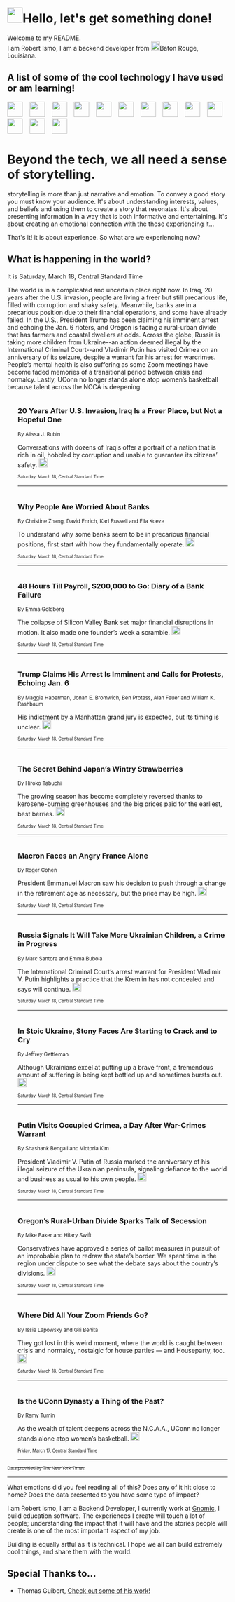 <h1><img src="https://emojis.slackmojis.com/emojis/images/1643514375/3493/hot-coffee.gif?1643514375" width="35"/>Hello, let's get something done!</h1>

<p>Welcome to my README.<br/>
I am Robert Ismo, I am a backend developer from <img src="https://emojis.slackmojis.com/emojis/images/1638395689/50435/moulin_rouge.png?1638395689" width="20"/>Baton Rouge, Louisiana.</p>
<h2>A list of some of the cool technology I have used or am learning!</h2>
<p>
<img src="https://emojis.slackmojis.com/emojis/images/1643516091/21142/meow_bongotap.gif?1643516091" width="35" alt="">
<img src="https://img.shields.io/badge/Favorite%20Frontend%20Framework-SvelteKit-f83903" alt="">
<img src="https://img.shields.io/badge/Second%20Favorite-Vue-40b581" alt="">
<img src="https://img.shields.io/badge/Most%20Used%20Runtime-Nodejs-78b061" alt="">
<img src="https://emojis.slackmojis.com/emojis/images/1643517416/34482/fire.gif?1643517416" width="35" alt="">
<img src="https://img.shields.io/badge/Javascript%20But%20Better-Typescript-0078ca" alt="">
<img src="https://img.shields.io/badge/Favorite%20Language-Elixir-3e244d" alt="">
<img src="https://img.shields.io/badge/Containerize%20Everything-Docker-6ac9ef" alt="">
<img src="https://emojis.slackmojis.com/emojis/images/1643514596/5999/meow_party.gif?1643514596" width="35" alt="">
<img src="https://img.shields.io/badge/API%20Love%20Language-Graphql-de32a5" alt="">
<img src="https://img.shields.io/badge/Our%20Favorite%20Version%20Controller-Git-e94f33" alt="">
<img src="https://img.shields.io/badge/Favorite%20Database-Redis-d42d1d" alt="">
<img src="https://emojis.slackmojis.com/emojis/images/1643514559/5584/deployparrot.gif?1643514559" width="35" alt="">
<img src="https://img.shields.io/badge/Container%20Interstate-RabbitMQ-f66200" alt="">
<img src="https://img.shields.io/badge/Gotta%20Learn-Kubernetes-316adf" alt="">
<img src="https://img.shields.io/badge/Really%20Mature%20Now-WASM-654fef" alt="">
<img src="https://emojis.slackmojis.com/emojis/images/1666642497/61942/dance_vibe.gif?1666642497" width="35" alt="">
<img src="https://img.shields.io/badge/For%20My%20M1-ARM64-657d96" alt="">
<img src="https://img.shields.io/badge/Loving%20This%20So%20Much-TailwindCSS-17bcb5" alt="">
<img src="https://img.shields.io/badge/Cool%20Build%20Tool-Vite-f9cb24" alt="">
<img src="https://emojis.slackmojis.com/emojis/images/1669231376/62819/working-on-it.gif?1669231376" width="35" alt="">
<img src="https://img.shields.io/badge/Fun%20and%20Easy%20Database-MongoDB-5f8c49" alt="">
<img src="https://img.shields.io/badge/JS%20Life%20Support-NPM-c73737" alt="">
<img src="https://img.shields.io/badge/I%20Liked%20It-DynamoDB-0073b9" alt="">
<img src="https://emojis.slackmojis.com/emojis/images/1643514045/46/question.gif?1643514045" width="35" alt="">
<img src="https://img.shields.io/badge/cool-React-60d6f9" alt="">
<img src="https://img.shields.io/badge/Future%20Big%20Project-Lambda-f37e00" alt="">
<img src="https://img.shields.io/badge/NPM%20But%20Better-PNPM-f1aa07" alt="">
<img src="https://emojis.slackmojis.com/emojis/images/1643514943/9662/fbwow.gif?1643514943" width="35" alt="">
<img src="https://img.shields.io/badge/First%20Language-C-662079" alt="">
<img src="https://img.shields.io/badge/Where%20I%20Deploy%20Frontend-Vercel-000000" alt="">
<img src="https://img.shields.io/badge/Who%20Does%20not%20Want%20an%20App-Swift-f9492a" alt="">
<img src="https://emojis.slackmojis.com/emojis/images/1643514058/151/javascript.png?1643514058" width="35" alt="">
<img src="https://img.shields.io/badge/cool-Python-fbd542" alt="">
<img src="https://img.shields.io/badge/Favorite%20Something-Stripe-656cdc" alt="">
<img src="https://img.shields.io/badge/Of%20Course-HTML5-ed6327" alt="">
<img src="https://emojis.slackmojis.com/emojis/images/1660415405/60731/bomb.gif?1660415405" width="35" alt="">
<img src="https://img.shields.io/badge/hate-CSS-2964ec" alt="">
<img src="https://img.shields.io/badge/Learning-CircleCI-141215" alt="">
<img src="https://img.shields.io/badge/Learning-Rust-fbbb3b" alt="">
<img src="https://emojis.slackmojis.com/emojis/images/1660415397/60712/writing-hand.gif?1660415397" width="35" alt="">
<img src="https://img.shields.io/badge/Dev%20Browser%20of%20Choice-Firefox-cc4e26" alt="">
<img src="https://img.shields.io/badge/Recoverying%20From%20Windows-UNIX-1781e3" alt="">
<img src="https://img.shields.io/badge/LOVE-LogSeq-90c1c2" alt="">
<img src="https://emojis.slackmojis.com/emojis/images/1643514066/223/kirby.gif?1643514066" width="35" alt="">
<img src="https://img.shields.io/badge/Daily%20Driver-MacOS-e6e6e8" alt="">
<img src="https://img.shields.io/badge/Git%20Server-Github-000000" alt="">
<img src="https://img.shields.io/badge/enjoyable-EC2-f17428" alt="">
<img src="https://emojis.slackmojis.com/emojis/images/1643514239/2069/excited.gif?1643514239" width="35" alt="">
</p>
<h1>Beyond the tech, we all need a sense of storytelling.</h1>
<p>storytelling is more than just narrative and emotion. To convey a good story you must know your audience. It's about understanding interests, values, and beliefs and using them to create a story that resonates. It's about presenting information in a way that is both informative and entertaining. It's about creating an emotional connection with the those experiencing it...</p>
<p>That's it! it is about experience. So what are we experiencing now?</p>
<h2>What is happening in the world?</h2>
<p>It is Saturday, March 18, Central Standard Time</p>
<p>
The world is in a complicated and uncertain place right now. In Iraq, 20 years after the U.S. invasion, people are living a freer but still precarious life, filled with corruption and shaky safety. Meanwhile, banks are in a precarious position due to their financial operations, and some have already failed. In the U.S., President Trump has been claiming his imminent arrest and echoing the Jan. 6 rioters, and Oregon is facing a rural-urban divide that has farmers and coastal dwellers at odds. Across the globe, Russia is taking more children from Ukraine--an action deemed illegal by the International Criminal Court--and Vladimir Putin has visited Crimea on an anniversary of its seizure, despite a warrant for his arrest for warcrimes. People’s mental health is also suffering as some Zoom meetings have become faded memories of a transitional period between crisis and normalcy. Lastly, UConn no longer stands alone atop women’s basketball because talent across the NCCA is deepening.</p>
<ol>
<img src="https://img.shields.io/badge/-world-blue" alt="">
<h3>20 Years After U.S. Invasion, Iraq Is a Freer Place, but Not a Hopeful One</h3>
<sub>By Alissa J. Rubin</sub>
<p>Conversations with dozens of Iraqis offer a portrait of a nation that is rich in oil, hobbled by corruption and unable to guarantee its citizens’ safety.  <a href="https://nyti.ms/3FzxkZr"><img src="https://developer.nytimes.com/files/poweredby_nytimes_30b.png?v=1583354208352" height="20"></a></p>
<sub><sub>Saturday, March 18, Central Standard Time</sub></sub>
<hr/>
<img src="https://img.shields.io/badge/-business-blue" alt="">
<h3>Why People Are Worried About Banks</h3>
<sub>By Christine Zhang, David Enrich, Karl Russell and Ella Koeze</sub>
<p>To understand why some banks seem to be in precarious financial positions, first start with how they fundamentally operate.  <a href="https://nyti.ms/42jHQO6"><img src="https://developer.nytimes.com/files/poweredby_nytimes_30b.png?v=1583354208352" height="20"></a></p>
<sub><sub>Saturday, March 18, Central Standard Time</sub></sub>
<hr/>
<img src="https://img.shields.io/badge/-business-blue" alt="">
<h3>48 Hours Till Payroll, $200,000 to Go: Diary of a Bank Failure</h3>
<sub>By Emma Goldberg</sub>
<p>The collapse of Silicon Valley Bank set major financial disruptions in motion. It also made one founder’s week a scramble.  <a href="https://nyti.ms/3lm0IeD"><img src="https://developer.nytimes.com/files/poweredby_nytimes_30b.png?v=1583354208352" height="20"></a></p>
<sub><sub>Saturday, March 18, Central Standard Time</sub></sub>
<hr/>
<img src="https://img.shields.io/badge/-us-blue" alt="">
<h3>Trump Claims His Arrest Is Imminent and Calls for Protests, Echoing Jan. 6</h3>
<sub>By Maggie Haberman, Jonah E. Bromwich, Ben Protess, Alan Feuer and William K. Rashbaum</sub>
<p>His indictment by a Manhattan grand jury is expected, but its timing is unclear.  <a href="https://nyti.ms/3Z3h8pX"><img src="https://developer.nytimes.com/files/poweredby_nytimes_30b.png?v=1583354208352" height="20"></a></p>
<sub><sub>Saturday, March 18, Central Standard Time</sub></sub>
<hr/>
<img src="https://img.shields.io/badge/-climate-blue" alt="">
<h3>The Secret Behind Japan’s Wintry Strawberries</h3>
<sub>By Hiroko Tabuchi</sub>
<p>The growing season has become completely reversed thanks to kerosene-burning greenhouses and the big prices paid for the earliest, best berries.  <a href="https://nyti.ms/3JNaRdI"><img src="https://developer.nytimes.com/files/poweredby_nytimes_30b.png?v=1583354208352" height="20"></a></p>
<sub><sub>Saturday, March 18, Central Standard Time</sub></sub>
<hr/>
<img src="https://img.shields.io/badge/-world-blue" alt="">
<h3>Macron Faces an Angry France Alone</h3>
<sub>By Roger Cohen</sub>
<p>President Emmanuel Macron saw his decision to push through a change in the retirement age as necessary, but the price may be high.  <a href="https://nyti.ms/42ksSr7"><img src="https://developer.nytimes.com/files/poweredby_nytimes_30b.png?v=1583354208352" height="20"></a></p>
<sub><sub>Saturday, March 18, Central Standard Time</sub></sub>
<hr/>
<img src="https://img.shields.io/badge/-world-blue" alt="">
<h3>Russia Signals It Will Take More Ukrainian Children, a Crime in Progress</h3>
<sub>By Marc Santora and Emma Bubola</sub>
<p>The International Criminal Court’s arrest warrant for President Vladimir V. Putin highlights a practice that the Kremlin has not concealed and says will continue.  <a href="https://nyti.ms/3JkqcAY"><img src="https://developer.nytimes.com/files/poweredby_nytimes_30b.png?v=1583354208352" height="20"></a></p>
<sub><sub>Saturday, March 18, Central Standard Time</sub></sub>
<hr/>
<img src="https://img.shields.io/badge/-world-blue" alt="">
<h3>In Stoic Ukraine, Stony Faces Are Starting to Crack and to Cry</h3>
<sub>By Jeffrey Gettleman</sub>
<p>Although Ukrainians excel at putting up a brave front, a tremendous amount of suffering is being kept bottled up and sometimes bursts out.  <a href="https://nyti.ms/3LsEEK6"><img src="https://developer.nytimes.com/files/poweredby_nytimes_30b.png?v=1583354208352" height="20"></a></p>
<sub><sub>Saturday, March 18, Central Standard Time</sub></sub>
<hr/>
<img src="https://img.shields.io/badge/-world-blue" alt="">
<h3>Putin Visits Occupied Crimea, a Day After War-Crimes Warrant</h3>
<sub>By Shashank Bengali and Victoria Kim</sub>
<p>President Vladimir V. Putin of Russia marked the anniversary of his illegal seizure of the Ukrainian peninsula, signaling defiance to the world and business as usual to his own people.  <a href="https://nyti.ms/3lmjvqe"><img src="https://developer.nytimes.com/files/poweredby_nytimes_30b.png?v=1583354208352" height="20"></a></p>
<sub><sub>Saturday, March 18, Central Standard Time</sub></sub>
<hr/>
<img src="https://img.shields.io/badge/-us-blue" alt="">
<h3>Oregon’s Rural-Urban Divide Sparks Talk of Secession</h3>
<sub>By Mike Baker and Hilary Swift</sub>
<p>Conservatives have approved a series of ballot measures in pursuit of an improbable plan to redraw the state’s border. We spent time in the region under dispute to see what the debate says about the country’s divisions.  <a href="https://nyti.ms/42n4HrV"><img src="https://developer.nytimes.com/files/poweredby_nytimes_30b.png?v=1583354208352" height="20"></a></p>
<sub><sub>Saturday, March 18, Central Standard Time</sub></sub>
<hr/>
<img src="https://img.shields.io/badge/-business-blue" alt="">
<h3>Where Did All Your Zoom Friends Go?</h3>
<sub>By Issie Lapowsky and Gili Benita</sub>
<p>They got lost in this weird moment, where the world is caught between crisis and normalcy, nostalgic for house parties — and Houseparty, too.  <a href="https://nyti.ms/42ksGIp"><img src="https://developer.nytimes.com/files/poweredby_nytimes_30b.png?v=1583354208352" height="20"></a></p>
<sub><sub>Saturday, March 18, Central Standard Time</sub></sub>
<hr/>
<img src="https://img.shields.io/badge/-sports-blue" alt="">
<h3>Is the UConn Dynasty a Thing of the Past?</h3>
<sub>By Remy Tumin</sub>
<p>As the wealth of talent deepens across the N.C.A.A., UConn no longer stands alone atop women’s basketball.  <a href="https://nyti.ms/3YXK6aK"><img src="https://developer.nytimes.com/files/poweredby_nytimes_30b.png?v=1583354208352" height="20"></a></p>
<sub><sub>Friday, March 17, Central Standard Time</sub></sub>
<hr/>
</ol>
<a href="https://developer.nytimes.com"><sub><sub>Data provided by The New York Times</sub></sub></a>
<hr/>
<p>What emotions did you feel reading all of this? Does any of it hit close to home? Does the data presented to you have some type of impact?</p>
<p>I am Robert Ismo, I am a Backend Developer, I currently work at <a href="https://gnomic.education/">Gnomic</a>, I build education software. The experiences I create will touch a lot of people; understanding the impact that it will have and the stories people will create is one of the most important aspect of my job.</p>
<p>Building is equally artful as it is technical. I hope we all can build extremely cool things, and share them with the world.</p>
<h2>Special Thanks to...</h2>
<ul>
<li>Thomas Guibert, <a href="https://github.com/thmsgbrt/thmsgbrt">Check out some of his work!</a></li>
</ul>